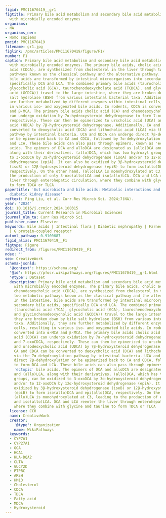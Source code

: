 ```yaml
---
figid: PMC11670419__gr1
figtitle: Primary bile acid metabolism and secondary bile acid metabolism pathways
  with microbially encoded enzymes
organisms:
- NA
organisms_ner:
- Homo sapiens
pmcid: PMC11670419
filename: gr1.jpg
figlink: /pmc/articles/PMC11670419/figure/F1/
number: F1
caption: Primary bile acid metabolism and secondary bile acid metabolism pathways
  with microbially encoded enzymes. The primary bile acids, cholic acid (CA) and chenodeoxycholic
  acid (CDCA), are synthesized from cholesterol in the liver through two metabolic
  pathways known as the classical pathway and the alternative pathway. In the intestine,
  bile acids are transformed by intestinal microorganisms into secondary bile acids,
  specifically DCA and LCA. The combined primary bile acids (taurocholic acid (TCA),
  glycocholic acid (GCA), taurochenodeoxycholate acid (TCDCA), and glycinchenodeoxycholic
  acid (GCDCA)) travel to the large intestine, where they are broken down by bile
  salt hydrolase (BSH) from various intestinal bacterial taxa. Additionally, they
  are further metabolized by different enzymes within intestinal cells, resulting
  in various iso- and oxygenated bile acids. In rodents, CDCA is converted into α-MCA
  and β-MCA. The primary bile acids cholic acid (CA) and chenodeoxycholic acid (CDCA)
  can undergo oxidation by 7α-hydroxysteroid dehydrogenase to form 7-oxoCA and 7-oxoCDCA,
  respectively. These can then be epimerized to urscholic acid (UCA) and ursodeoxycholic
  acid (UDCA) by 7β-hydroxysteroid dehydrogenase. Additionally, CA and CDCA can be
  converted to deoxycholic acid (DCA) and lithocholic acid (LCA) via the 7α-dehydroxylation
  pathway by intestinal bacteria. UCA and UDCA can undergo direct 7β-dehydroxylation
  or be epimerized back to CA and CDCA, followed by 7α-dehydroxylation to form DCA
  and LCA. These bile acids can also pass through epimers, known as 'ectopic' bile
  acids. The epimers of DCA and alloDCA are designated as (allo)DCA and (allo)LCA,
  along with their derivatives. (allo)DCA, which has two hydroxyl groups, can be oxidized
  to 3-oxoDCA by 3α-hydroxysteroid dehydrogenase (isoA) and/or to 12-oxoDCA by 12α-hydroxysteroid
  dehydrogenase (epiA). It can also be oxidized by 3β-hydroxysteroid dehydrogenase
  (isoB) or 12β-hydroxysteroid dehydrogenase (epiB) to form iso(allo)DCA and epi(allo)DCA,
  respectively. On the other hand, (allo)LCA is monohydroxylated at C3, leading to
  the production of only 3-oxo(allo)LCA and iso(allo)LCA. DCA and LCA reenter the
  liver through enterohepatic circulation, where they combine with glycine and taurine
  to form TDCA or TLCA
papertitle: 'Gut microbiota and bile acids: Metabolic interactions and impacts on
  diabetic kidney disease'
reftext: Ping Liu, et al. Curr Res Microb Sci. 2024;7(NA).
year: '2024'
doi: 10.1016/j.crmicr.2024.100315
journal_title: Current Research in Microbial Sciences
journal_nlm_ta: Curr Res Microb Sci
publisher_name: Elsevier
keywords: Bile acids | Intestinal flora | Diabetic nephropathy | Farnesoid receptor
  | G protein-coupled receptor
automl_pathway: 0.9100687
figid_alias: PMC11670419__F1
figtype: Figure
redirect_from: /figures/PMC11670419__F1
ndex: ''
seo: CreativeWork
schema-jsonld:
  '@context': https://schema.org/
  '@id': https://pfocr.wikipathways.org/figures/PMC11670419__gr1.html
  '@type': Dataset
  description: Primary bile acid metabolism and secondary bile acid metabolism pathways
    with microbially encoded enzymes. The primary bile acids, cholic acid (CA) and
    chenodeoxycholic acid (CDCA), are synthesized from cholesterol in the liver through
    two metabolic pathways known as the classical pathway and the alternative pathway.
    In the intestine, bile acids are transformed by intestinal microorganisms into
    secondary bile acids, specifically DCA and LCA. The combined primary bile acids
    (taurocholic acid (TCA), glycocholic acid (GCA), taurochenodeoxycholate acid (TCDCA),
    and glycinchenodeoxycholic acid (GCDCA)) travel to the large intestine, where
    they are broken down by bile salt hydrolase (BSH) from various intestinal bacterial
    taxa. Additionally, they are further metabolized by different enzymes within intestinal
    cells, resulting in various iso- and oxygenated bile acids. In rodents, CDCA is
    converted into α-MCA and β-MCA. The primary bile acids cholic acid (CA) and chenodeoxycholic
    acid (CDCA) can undergo oxidation by 7α-hydroxysteroid dehydrogenase to form 7-oxoCA
    and 7-oxoCDCA, respectively. These can then be epimerized to urscholic acid (UCA)
    and ursodeoxycholic acid (UDCA) by 7β-hydroxysteroid dehydrogenase. Additionally,
    CA and CDCA can be converted to deoxycholic acid (DCA) and lithocholic acid (LCA)
    via the 7α-dehydroxylation pathway by intestinal bacteria. UCA and UDCA can undergo
    direct 7β-dehydroxylation or be epimerized back to CA and CDCA, followed by 7α-dehydroxylation
    to form DCA and LCA. These bile acids can also pass through epimers, known as
    'ectopic' bile acids. The epimers of DCA and alloDCA are designated as (allo)DCA
    and (allo)LCA, along with their derivatives. (allo)DCA, which has two hydroxyl
    groups, can be oxidized to 3-oxoDCA by 3α-hydroxysteroid dehydrogenase (isoA)
    and/or to 12-oxoDCA by 12α-hydroxysteroid dehydrogenase (epiA). It can also be
    oxidized by 3β-hydroxysteroid dehydrogenase (isoB) or 12β-hydroxysteroid dehydrogenase
    (epiB) to form iso(allo)DCA and epi(allo)DCA, respectively. On the other hand,
    (allo)LCA is monohydroxylated at C3, leading to the production of only 3-oxo(allo)LCA
    and iso(allo)LCA. DCA and LCA reenter the liver through enterohepatic circulation,
    where they combine with glycine and taurine to form TDCA or TLCA
  license: CC0
  name: CreativeWork
  creator:
    '@type': Organization
    name: WikiPathways
  keywords:
  - CYP7A1
  - CYP27A1
  - GCA
  - HCA1
  - HLA-DQA2
  - CLTA
  - GUCY2D
  - PTPRC
  - ARSH
  - HM13
  - Cholesterol
  - CDCA
  - TDCA
  - Fatty acid
  - MDCA
  - Hydroxysteroid
---
```

